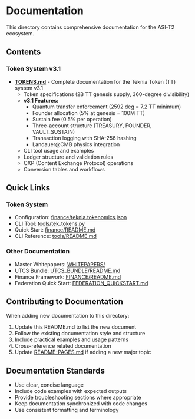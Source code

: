 # Documentation

This directory contains comprehensive documentation for the ASI-T2 ecosystem.

## Contents

### Token System v3.1

- **[TOKENS.md](TOKENS.md)** - Complete documentation for the Teknia Token (TT) system v3.1
  - Token specifications (2B TT genesis supply, 360-degree divisibility)
  - **v3.1 Features:**
    - Quantum transfer enforcement (2592 deg = 7.2 TT minimum)
    - Founder allocation (5% at genesis = 100M TT)
    - Sustain fee (0.5% per operation)
    - Three-account structure (TREASURY, FOUNDER, VAULT_SUSTAIN)
    - Transaction logging with SHA-256 hashing
    - Landauer@CMB physics integration
  - CLI tool usage and examples
  - Ledger structure and validation rules
  - CXP (Content Exchange Protocol) operations
  - Conversion tables and workflows

## Quick Links

### Token System
- Configuration: [finance/teknia.tokenomics.json](../finance/teknia.tokenomics.json)
- CLI Tool: [tools/tek_tokens.py](../tools/tek_tokens.py)
- Quick Start: [finance/README.md](../finance/README.md)
- CLI Reference: [tools/README.md](../tools/README.md)

### Other Documentation
- Master Whitepapers: [WHITEPAPERS/](../WHITEPAPERS/)
- UTCS Bundle: [UTCS_BUNDLE/README.md](../UTCS_BUNDLE/README.md)
- Finance Framework: [FINANCE/README.md](../FINANCE/README.md)
- Federation Quick Start: [FEDERATION_QUICKSTART.md](../FEDERATION_QUICKSTART.md)

## Contributing to Documentation

When adding new documentation to this directory:

1. Update this README.md to list the new document
2. Follow the existing documentation style and structure
3. Include practical examples and usage patterns
4. Cross-reference related documentation
5. Update [README-PAGES.md](../README-PAGES.md) if adding a new major topic

## Documentation Standards

- Use clear, concise language
- Include code examples with expected outputs
- Provide troubleshooting sections where appropriate
- Keep documentation synchronized with code changes
- Use consistent formatting and terminology
